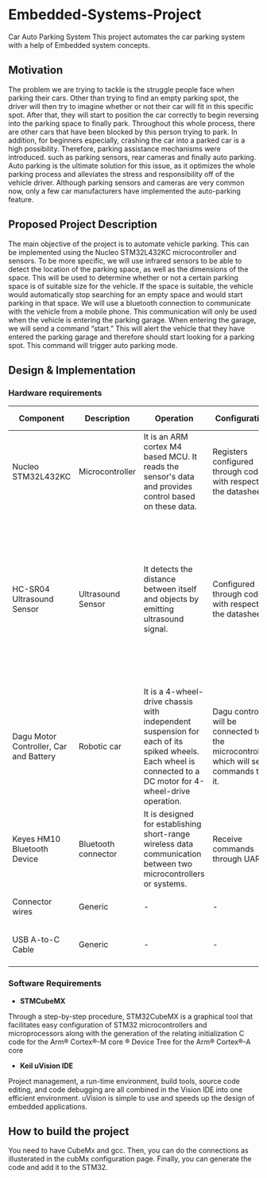 # Embedded-Systems-Project
Car Auto Parking System
This project automates the car parking system with a help of Embedded system concepts. 

## Motivation 
The problem we are trying to tackle is the struggle people face when parking their cars. Other than trying to find an empty parking spot, the driver will then try to imagine whether or not their car will fit in this specific spot. After that, they will start to position the car correctly to begin reversing into the parking space to finally park. Throughout this whole process, there are other cars that have been blocked by this person trying to park. In addition, for beginners especially, crashing the car into a parked car is a high possibility. Therefore, parking assistance mechanisms were introduced. such as parking sensors, rear cameras and finally auto parking. Auto parking is the ultimate solution for this issue, as it optimizes the whole parking process and alleviates the stress and responsibility off of the vehicle driver. Although parking sensors and cameras are very common now, only a few car manufacturers have implemented the auto-parking feature.

## Proposed Project Description
The main objective of the project is to automate vehicle parking. This can be implemented using the Nucleo STM32L432KC microcontroller and sensors. To be more specific, we will use infrared sensors to be able to detect the location of the parking space, as well as the dimensions of the space. This will be used to determine whether or not a certain parking space is of suitable size for the vehicle. If the space is suitable, the vehicle would automatically stop searching for an empty space and would start parking in that space. We will use a bluetooth connection to communicate with the vehicle from a mobile phone. This communication will only be used when the vehicle is entering the parking garage. When entering the garage, we will send a command “start.” This will alert the vehicle that they have entered the parking garage and therefore should start looking for a parking spot. This command will trigger auto parking mode.

## Design & Implementation

### Hardware requirements
| Component | Description | Operation | Configuration | Reason for Use | Photo |
| --------------- | --------------- | --------------- |--------------- | --------------- | --------------- |
| Nucleo STM32L432KC | Microcontroller | It is an ARM cortex M4 based MCU. It reads the sensor's data and provides control based on these data. | Registers configured through code with respect to the datasheet. | To control a specific function in an embedded system. | ![](https://www.st.com/bin/ecommerce/api/image.PF263436.en.feature-description-include-personalized-no-cpn-medium.jpg) |
| HC-SR04 Ultrasound Sensor | Ultrasound Sensor | It detects the distance between itself and objects by emitting ultrasound signal. | Configured through code with respect to the datasheet. | Detecting the size and location of the parking space. We used ultrasound sensor because it detects objects within a range 2cm to 400cm with a ranging accuracy that can reach up to 3mm. | ![image](https://user-images.githubusercontent.com/73887463/204675659-51f4e52d-91a2-45e1-b799-8ae1507edde2.png)|
| Dagu Motor Controller, Car and Battery | Robotic car | It is a 4-wheel-drive chassis with independent suspension for each of its spiked wheels. Each wheel is connected to a DC motor for 4-wheel-drive operation. | Dagu controller will be connected to the microcontroller, which will send commands to it. | Dagu car will simulate our project’s functionality on a smaller-scale. | ![image](https://user-images.githubusercontent.com/73887463/204682207-5bb712c9-aaf2-4c7f-a7ab-d924d5c2e790.png) ![](https://www.robotpark.com/image/cache/data/PRO/91663/91663-Dagu-4WD-Thumper-Mobile-Platform-1-700x700.jpg) |
| Keyes HM10 Bluetooth Device | Bluetooth connector | It is designed for establishing short-range wireless data communication between two microcontrollers or systems. | Receive commands through UART | Connect to phone to get command “start”| ![](https://i.ebayimg.com/images/g/J30AAOSw9r1V-hI1/s-l500.jpg) |
| Connector wires | Generic | - | - | To connect the components | ![](https://5.imimg.com/data5/HX/XA/CB/SELLER-20589996/female-to-female-wire-connector-jumper--500x500.jpg) |
| USB A-to-C Cable | Generic | - | - | To connect the microcontoller to the PC | ![](https://www.marshallheadphones.com/dw/image/v2/BCQL_PRD/on/demandware.static/-/Sites-zs-master-catalog/default/dw3bb6ff8f/images/marshall/accessories/cables/large/pos-marshall-accessories-usb-cable.png) |

### Software Requirements
* **STMCubeMX**

Through a step-by-step procedure, STM32CubeMX is a graphical tool that facilitates easy configuration of STM32 microcontrollers and microprocessors along with the generation of the relating initialization C code for the Arm® Cortex®-M core ® Device Tree for the Arm® Cortex®-A core

* **Keil uVision IDE**

Project management, a run-time environment, build tools, source code editing, and code debugging are all combined in the Vision IDE into one efficient environment. uVision is simple to use and speeds up the design of embedded applications.


## How to build the project 
You need to have CubeMx and gcc. Then, you can do the connections as illusterated in the cubMx configuration page. Finally, you can generate the code and add it to the STM32. 

